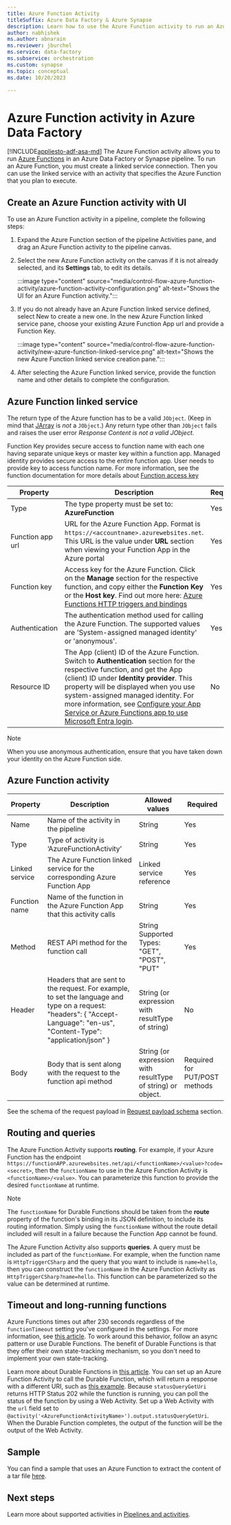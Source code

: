 ```yaml
---
title: Azure Function Activity
titleSuffix: Azure Data Factory & Azure Synapse
description: Learn how to use the Azure Function activity to run an Azure Function in an Azure Data Factory or Azure Synapse Analytics pipeline
author: nabhishek
ms.author: abnarain
ms.reviewer: jburchel
ms.service: data-factory
ms.subservice: orchestration
ms.custom: synapse
ms.topic: conceptual
ms.date: 10/20/2023

---
```


# Azure Function activity in Azure Data Factory

[!INCLUDE[appliesto-adf-asa-md](includes/appliesto-adf-asa-md.md)]
The Azure Function activity allows you to run [Azure Functions](../azure-functions/functions-overview.md) in an Azure Data Factory or Synapse pipeline. To run an Azure Function, you must create a linked service connection.  Then you can use the linked service with an activity that specifies the Azure Function that you plan to execute.

## Create an Azure Function activity with UI

To use an Azure Function activity in a pipeline, complete the following steps:

1. Expand the Azure Function section of the pipeline Activities pane, and drag an Azure Function activity to the pipeline canvas.

2. Select the new Azure Function activity on the canvas if it is not already selected, and its  **Settings** tab, to edit its details.

   :::image type="content" source="media/control-flow-azure-function-activity/azure-function-activity-configuration.png" alt-text="Shows the UI for an Azure Function activity.":::

3. If you do not already have an Azure Function linked service defined, select New to create a new one.  In the new Azure Function linked service pane, choose your existing Azure Function App url and provide a Function Key.

   :::image type="content" source="media/control-flow-azure-function-activity/new-azure-function-linked-service.png" alt-text="Shows the new Azure Function linked service creation pane.":::

4. After selecting the Azure Function linked service, provide the function name and other details to complete the configuration.

## Azure Function linked service


The return type of the Azure function has to be a valid `JObject`. (Keep in mind that [JArray](https://www.newtonsoft.com/json/help/html/T_Newtonsoft_Json_Linq_JArray.htm) is *not* a `JObject`.) Any return type other than `JObject` fails and raises the user error *Response Content is not a valid JObject*.

Function Key provides secure access to function name with each one having separate unique keys or master key within a function app. Managed identity provides secure access to the entire function app. User needs to provide key to access function name. For more information, see the function documentation for more details about [Function access key](../azure-functions/functions-bindings-http-webhook-trigger.md?tabs=csharp#configuration)


| **Property**     | **Description**                                              | **Required** |
| ---------------- | ------------------------------------------------------------ | ------------ |
| Type             | The type property must be set to: **AzureFunction**          | Yes          |
| Function app url | URL for the Azure Function App. Format is `https://<accountname>.azurewebsites.net`. This URL is the value under **URL** section when viewing your Function App in the Azure portal | Yes          |
| Function key     | Access key for the Azure Function. Click on the **Manage** section for the respective function, and copy either the **Function Key** or the **Host key**. Find out more here: [Azure Functions HTTP triggers and bindings](../azure-functions/functions-bindings-http-webhook-trigger.md#authorization-keys) | Yes          |
| Authentication   | The authentication method used for calling the Azure Function. The supported values are 'System-assigned managed identity' or 'anonymous'.| Yes          |
| Resource ID  | The App (client) ID of the Azure Function. Switch to **Authentication** section for the respective function, and get the App (client) ID under **Identity provider**. This property will be displayed when you use system-assigned managed identity. For more information, see [Configure your App Service or Azure Functions app to use Microsoft Entra login](../app-service/configure-authentication-provider-aad.md).| No         |

>[!Note]
> When you use anonymous authentication, ensure that you have taken down your identity on the Azure Function side.

## Azure Function activity

| **Property**   | **Description**                                              | **Allowed values**                                          | **Required**                  |
| -------------- | ------------------------------------------------------------ | ----------------------------------------------------------- | ----------------------------- |
| Name           | Name of the activity in the pipeline                         | String                                                      | Yes                           |
| Type           | Type of activity is ‘AzureFunctionActivity’                  | String                                                      | Yes                           |
| Linked service | The Azure Function linked service for the corresponding Azure Function App | Linked service reference                                    | Yes                           |
| Function name  | Name of the function in the Azure Function App that this activity calls | String                                                      | Yes                           |
| Method         | REST API method for the function call                        | String Supported Types: "GET", "POST", "PUT"                | Yes                           |
| Header         | Headers that are sent to the request. For example, to set the language and type on a request: "headers": { "Accept-Language": "en-us", "Content-Type": "application/json" } | String (or expression with resultType of string)            | No                            |
| Body           | Body that is sent along with the request to the function api method | String (or expression with resultType of string) or object. | Required for PUT/POST methods |

See the schema of the request payload in [Request payload schema](control-flow-web-activity.md#request-payload-schema) section.

## Routing and queries

The Azure Function Activity supports **routing**. For example, if your Azure Function has the endpoint  `https://functionAPP.azurewebsites.net/api/<functionName>/<value>?code=<secret>`, then the `functionName` to use in the Azure Function Activity is `<functionName>/<value>`. You can parameterize this function to provide the desired `functionName` at runtime.

>[!NOTE]
>The `functionName` for Durable Functions should be taken from the **route** property of the function's binding in its JSON definition, to include its routing information.  Simply using the `functionName` without the route detail included will result in a failure because the Function App cannot be found.

The Azure Function Activity also supports **queries**. A query must be included as part of the `functionName`. For example, when the function name is `HttpTriggerCSharp` and the query that you want to include is `name=hello`, then you can construct the `functionName` in the Azure Function Activity as `HttpTriggerCSharp?name=hello`. This function can be parameterized so the value can be determined at runtime.

## Timeout and long-running functions

Azure Functions times out after 230 seconds regardless of the `functionTimeout` setting you've configured in the settings. For more information, see [this article](../azure-functions/functions-versions.md#timeout). To work around this behavior, follow an async pattern or use Durable Functions. The benefit of Durable Functions is that they offer their own state-tracking mechanism, so you don't need to implement your own state-tracking.

Learn more about Durable Functions in [this article](../azure-functions/durable/durable-functions-overview.md). You can set up an Azure Function Activity to call the Durable Function, which will return a response with a different URI, such as [this example](../azure-functions/durable/durable-functions-http-features.md#http-api-url-discovery). Because `statusQueryGetUri` returns HTTP Status 202 while the function is running, you can poll the status of the function by using a Web Activity. Set up a Web Activity with the `url` field set to `@activity('<AzureFunctionActivityName>').output.statusQueryGetUri`. When the Durable Function completes, the output of the function will be the output of the Web Activity.


## Sample

You can find a sample that uses an Azure Function to extract the content of a tar file [here](https://github.com/Azure/Azure-DataFactory/tree/master/SamplesV2/UntarAzureFilesWithAzureFunction).

## Next steps

Learn more about supported activities in [Pipelines and activities](concepts-pipelines-activities.md).
